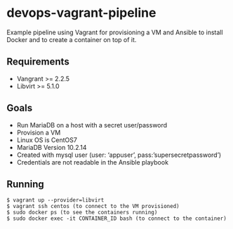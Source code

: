 # devops-vagrant-pipeline
Example pipeline using Vagrant for provisioning a VM and Ansible to install Docker and to create a container on top of it.

## Requirements
- Vangrant >= 2.2.5
- Libvirt >= 5.1.0

## Goals
- Run MariaDB on a host with a secret user/password
- Provision a VM
- Linux OS is CentOS7
- MariaDB Version 10.2.14
- Created with mysql user (user: ‘appuser’, pass:’supersecretpassword’)
- Credentials are not readable in the Ansible playbook

## Running
```
$ vagrant up --provider=libvirt
$ vagrant ssh centos (to connect to the VM provisioned)
$ sudo docker ps (to see the containers running)
$ sudo docker exec -it CONTAINER_ID bash (to connect to the container)
```
